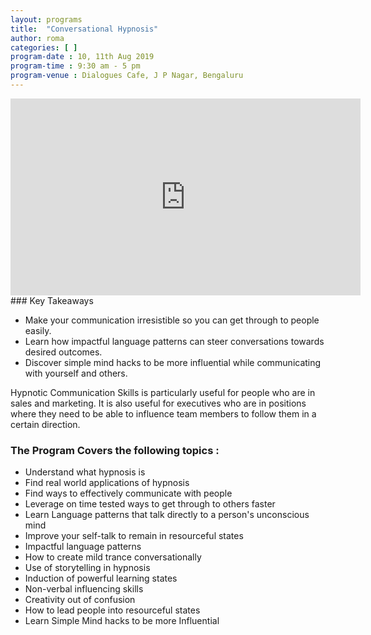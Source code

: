 ```yaml
---
layout: programs
title:  "Conversational Hypnosis"
author: roma
categories: [ ]
program-date : 10, 11th Aug 2019
program-time : 9:30 am - 5 pm
program-venue : Dialogues Cafe, J P Nagar, Bengaluru
---
```


<iframe width="560" height="315" src="https://www.youtube.com/embed/p6ePBLr25ss" frameborder="0" allow="accelerometer; autoplay; encrypted-media; gyroscope; picture-in-picture" allowfullscreen></iframe>
### Key Takeaways
 
* Make your communication irresistible so you can get through to people easily.
* Learn how impactful language patterns can steer conversations towards desired outcomes.
* Discover simple mind hacks to be more influential while communicating with yourself and others.

Hypnotic Communication Skills  is particularly useful for people who are in sales and marketing. It is also useful for executives who are in positions where they need to be able to influence team members to follow them in a certain direction.

### The Program Covers the following topics :​

* Understand what hypnosis is
* Find real world applications of hypnosis
* Find ways to effectively communicate with people
* Leverage on time tested ways to get through to others faster
* Learn Language patterns that talk directly to a person's unconscious mind
* Improve your self-talk to remain in resourceful states
* Impactful language patterns
* How to create mild trance conversationally
* Use of storytelling in hypnosis
* Induction of powerful learning states
* Non-verbal influencing skills
* Creativity out of confusion
* How to lead people into resourceful states
* Learn Simple Mind hacks to be more Influential

